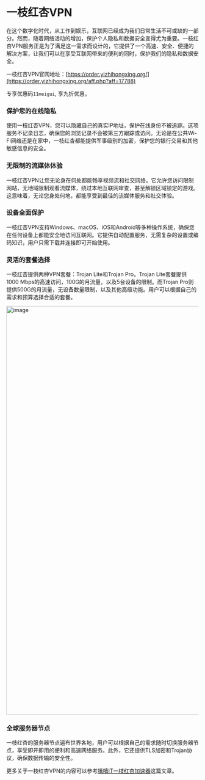 # 一枝红杏VPN

在这个数字化时代，从工作到娱乐，互联网已经成为我们日常生活不可或缺的一部分。然而，随着网络活动的增加，保护个人隐私和数据安全变得尤为重要。一枝红杏VPN服务正是为了满足这一需求而设计的，它提供了一个高速、安全、便捷的解决方案，让我们可以在享受互联网带来的便利的同时，保护我们的隐私和数据安全。

一枝红杏VPN官网地址：[https://order.yizhihongxing.org/](https://order.yizhihongxing.org/aff.php?aff=17788)

专享优惠码`11meigui`, 享九折优惠。


### 保护您的在线隐私

使用一枝红杏VPN，您可以隐藏自己的真实IP地址，保护在线身份不被追踪。这项服务不记录日志，确保您的浏览记录不会被第三方跟踪或访问。无论是在公共Wi-Fi网络还是在家中，一枝红杏都能提供军事级别的加密，保护您的银行交易和其他敏感信息的安全。

### 无限制的流媒体体验

一枝红杏VPN让您无论身在何处都能畅享视频流和社交网络。它允许您访问限制网站，无地域限制观看流媒体，绕过本地互联网审查，甚至解锁区域锁定的游戏。这意味着，无论您身处何地，都能享受到最佳的流媒体服务和社交体验。

### 设备全面保护

一枝红杏VPN支持Windows、macOS、iOS和Android等多种操作系统，确保您在任何设备上都能安全地访问互联网。它提供自动配置服务，无需复杂的设置或编码知识，用户只需下载并连接即可开始使用。

### 灵活的套餐选择

一枝红杏提供两种VPN套餐：Trojan Lite和Trojan Pro。Trojan Lite套餐提供1000 Mbps的高速访问，100G的月流量，以及5台设备的限制。而Trojan Pro则提供500G的月流量，无设备数量限制，以及其他高级功能。用户可以根据自己的需求和预算选择合适的套餐。

<img width="1070" alt="image" src="https://github.com/user-attachments/assets/fd7bf50c-bfd9-423f-9183-781d1587b872">

### 全球服务器节点

一枝红杏的服务器节点遍布世界各地，用户可以根据自己的需求随时切换服务器节点，享受即开即用的便利和高速网络服务。此外，它还提供TLS加密和Trojan协议，确保数据传输的安全性。

更多关于一枝红杏VPN的内容可以参考[嘻嘻IT一枝红杏加速器](https://www.11meigui.com/?p=6549)这篇文章。

